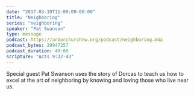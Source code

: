 ```yaml
---
date: "2017-03-19T11:00:00-08:00"
title: "Neighboring"
series: "neighboring"
speaker: "Pat Swanson"
type: message
podcast: https://arborchurchnw.org/podcast/neighboring.m4a
podcast_bytes: 29947257
podcast_duration: 40:00
scripture: "Acts 9:32-43"
---
```


Special guest Pat Swanson uses the story of Dorcas to teach us how to excel at the art of neighboring by knowing and loving those who live near us.

